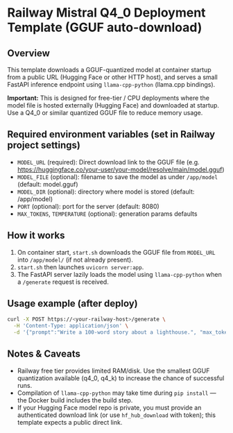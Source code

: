 # Railway Mistral Q4_0 Deployment Template (GGUF auto-download)

## Overview
This template downloads a GGUF-quantized model at container startup from a public URL (Hugging Face or other HTTP host), and serves a small FastAPI inference endpoint using `llama-cpp-python` (llama.cpp bindings).

**Important:** This is designed for free-tier / CPU deployments where the model file is hosted externally (Hugging Face) and downloaded at startup. Use a Q4_0 or similar quantized GGUF file to reduce memory usage.

## Required environment variables (set in Railway project settings)
- `MODEL_URL` (required): Direct download link to the GGUF file (e.g. https://huggingface.co/your-user/your-model/resolve/main/model.gguf)
- `MODEL_FILE` (optional): filename to save the model as under `/app/model` (default: model.gguf)
- `MODEL_DIR` (optional): directory where model is stored (default: /app/model)
- `PORT` (optional): port for the server (default: 8080)
- `MAX_TOKENS`, `TEMPERATURE` (optional): generation params defaults

## How it works
1. On container start, `start.sh` downloads the GGUF file from `MODEL_URL` into `/app/model/` (if not already present).
2. `start.sh` then launches `uvicorn server:app`.
3. The FastAPI server lazily loads the model using `llama-cpp-python` when a `/generate` request is received.

## Usage example (after deploy)
```bash
curl -X POST https://<your-railway-host>/generate \
  -H 'Content-Type: application/json' \
  -d '{"prompt":"Write a 100-word story about a lighthouse.", "max_tokens":120}'
```

## Notes & Caveats
- Railway free tier provides limited RAM/disk. Use the smallest GGUF quantization available (q4_0, q4_k) to increase the chance of successful runs.
- Compilation of `llama-cpp-python` may take time during `pip install` — the Docker build includes the build step.
- If your Hugging Face model repo is private, you must provide an authenticated download link (or use `hf_hub_download` with token); this template expects a public direct link.
